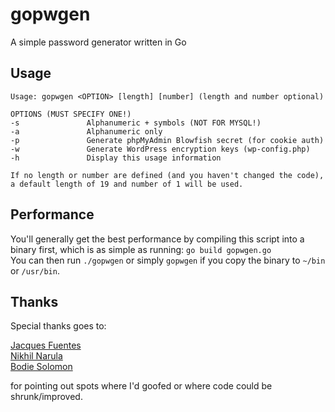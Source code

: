 gopwgen
=======

A simple password generator written in Go

Usage
-----
```
Usage: gopwgen <OPTION> [length] [number] (length and number optional)

OPTIONS (MUST SPECIFY ONE!)
-s               Alphanumeric + symbols (NOT FOR MYSQL!)
-a               Alphanumeric only
-p               Generate phpMyAdmin Blowfish secret (for cookie auth)
-w               Generate WordPress encryption keys (wp-config.php)
-h               Display this usage information

If no length or number are defined (and you haven't changed the code),
a default length of 19 and number of 1 will be used.
```

Performance
-----------
You'll generally get the best performance by compiling this script into a binary first, which is as simple as running: `go build gopwgen.go`  
You can then run `./gopwgen` or simply `gopwgen` if you copy the binary to `~/bin` or `/usr/bin`.


Thanks
------
Special thanks goes to:  
  
[Jacques Fuentes](https://github.com/jpfuentes2)  
[Nikhil Narula](https://github.com/nn2242)  
[Bodie Solomon](https://github.com/binary132)  
  
for pointing out spots where I'd goofed or where code could be shrunk/improved.
